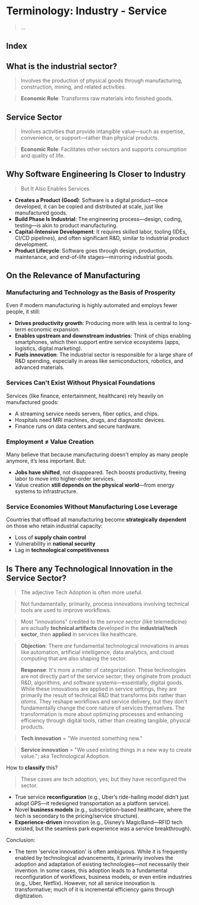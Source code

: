# Terminology: Industry - Service

> …
> 

## Index

## What is the industrial sector?

> Involves the production of physical goods through manufacturing, construction, mining, and related activities.
> 

> **Economic Role**: Transforms raw materials into finished goods.
> 

## Service Sector

> Involves activities that provide intangible value—such as expertise, convenience, or support—rather than physical products.
> 

> **Economic Role**: Facilitates other sectors and supports consumption and quality of life.
> 

## **Why Software Engineering Is Closer to Industry**

> But It Also Enables Services.
> 
- **Creates a Product (Good)**: Software is a digital product—once developed, it can be copied and distributed at scale, just like manufactured goods.
- **Build Phase Is Industrial**: The engineering process—design, coding, testing—is akin to product manufacturing.
- **Capital-Intensive Development**: It requires skilled labor, tooling (IDEs, CI/CD pipelines), and often significant R&D, similar to industrial product development.
- **Product Lifecycle**: Software goes through design, production, maintenance, and end-of-life stages—mirroring industrial goods.

## On the Relevance of Manufacturing

### **Manufacturing and Technology as the Basis of Prosperity**

Even if modern manufacturing is highly automated and employs fewer people, it still:

- **Drives productivity growth**: Producing more with less is central to long-term economic expansion.
- **Enables upstream and downstream industries**: Think of chips enabling smartphones, which then support entire service ecosystems (apps, logistics, digital marketing).
- **Fuels innovation**: The industrial sector is responsible for a large share of R&D spending, especially in areas like semiconductors, robotics, and advanced materials.

### **Services Can't Exist Without Physical Foundations**

Services (like finance, entertainment, healthcare) rely heavily on manufactured goods:

- A streaming service needs servers, fiber optics, and chips.
- Hospitals need MRI machines, drugs, and diagnostic devices.
- Finance runs on data centers and secure hardware.

### **Employment ≠ Value Creation**

Many believe that because manufacturing doesn't employ as many people anymore, it’s less important. But:

- **Jobs have shifted**, not disappeared. Tech boosts productivity, freeing labor to move into higher-order services.
- Value creation **still depends on the physical world**—from energy systems to infrastructure.

### **Service Economies Without Manufacturing Lose Leverage**

Countries that offload all manufacturing become **strategically dependent** on those who retain industrial capacity:

- Loss of **supply chain control**
- Vulnerability in **national security**
- Lag in **technological competitiveness**

## Is There any Technological Innovation in the Service Sector?

> The adjective Tech Adoption is often more useful.
> 

> Not fundamentally; primarily, process innovations involving technical tools are used to improve workflows.
> 

> Most "innovations" credited to the *service sector* (like telemedicine) are actually **technical artifacts** developed in the **industrial/tech sector**, then **applied** in services like healthcare.
> 

> **Objection**: There *are* fundamental technological innovations in areas like automation, artificial intelligence, data analytics, and cloud computing that are also shaping the sector.
> 
> 
> **Response**: It's more a matter of categorization. These technologies are not directly part of the service sector; they originate from product R&D, algorithms, and software systems—essentially, digital goods. While these innovations are applied in service settings, they are primarily the result of technical R&D that transforms *bits* rather than *atoms*. They reshape workflows and service delivery, but they don't fundamentally change the core nature of services themselves. The transformation is more about optimizing processes and enhancing efficiency through digital tools, rather than creating tangible, physical products.
> 

> **Tech innovation** = "We invented something new."
> 

> **Service innovation** = "We used existing things in a new way to create value."; aka  Technological Adoption.
> 

How to **classify** this?

> These cases are tech adoption, yes; but they have reconfigured the sector.
> 
- True service **reconfiguration** (e.g., Uber’s ride-hailing model didn’t just adopt GPS—it redesigned transportation as a platform service).
- Novel **business models** (e.g., subscription-based healthcare, where the tech is secondary to the pricing/service structure).
- **Experience-driven** innovation (e.g., Disney’s MagicBand—RFID tech existed, but the seamless park experience was a service breakthrough).

Conclusion:

- The term 'service innovation' is often ambiguous. While it is frequently enabled by technological advancements, it primarily involves the adoption and adaptation of existing technologies—not necessarily their invention. In some cases, this adoption leads to a fundamental reconfiguration of workflows, business models, or even entire industries (e.g., Uber, Netflix). However, not all service innovation is transformative; much of it is incremental efficiency gains through digitization.